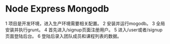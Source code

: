 # Node Express Mongodb

1 项目是开发环境，进入生产环境需要相关配置。
2 安装并运行mogodb。
3 全局安装并执行grunt。
4 首先进入/signup页面注册用户。
5 进入/user或者/signup页面登陆后台。
6 登陆后录入团队成员和课程列表的数据。
